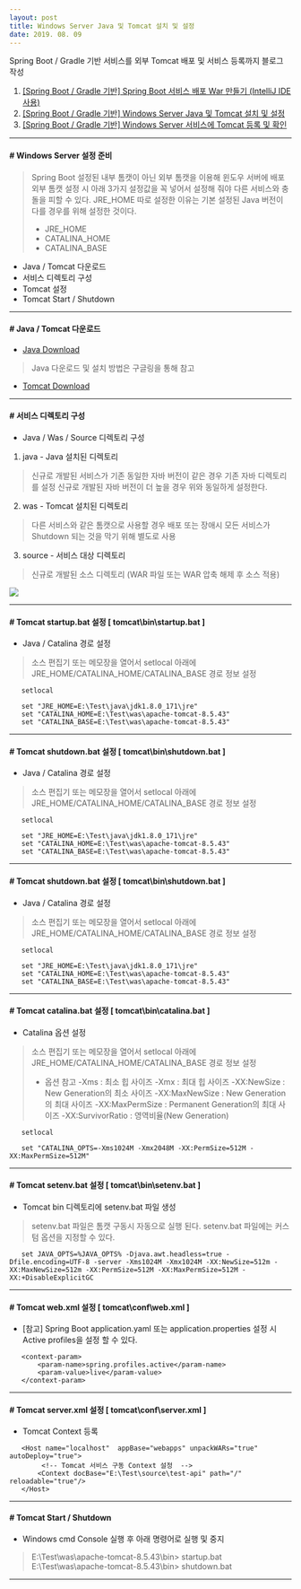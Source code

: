 ```yaml
---
layout: post
title: Windows Server Java 및 Tomcat 설치 및 설정
date: 2019. 08. 09
---
```


Spring Boot / Gradle 기반 서비스를 외부 Tomcat 배포 및 서비스 등록까지 블로그 작성
 1. [[Spring Boot / Gradle 기반] Spring Boot 서비스 배포 War 만들기 (IntelliJ IDE 사용)](https://baboototo.tistory.com/29)
 2. [[Spring Boot / Gradle 기반] Windows Server Java 및 Tomcat 설치 및 설정](https://baboototo.tistory.com/30)
 3. [[Spring Boot / Gradle 기반] Windows Server 서비스에 Tomcat 등록 및 확인](https://baboototo.tistory.com/31)

- - -

#### #  Windows Server 설정 준비
 > Spring Boot 설정된 내부 톰캣이 아닌 외부 톰캣을 이용해 윈도우 서버에 배포
 > 외부 톰캣 설정 시 아래 3가지 설정값을 꼭 넣어서 설정해 줘야 다른 서비스와 충돌을 피할 수 있다.
 > JRE_HOME 따로 설정한 이유는 기본 설정된 Java 버전이 다를 경우를 위해 설정한 것이다.
 > * JRE_HOME
 > * CATALINA_HOME
 > * CATALINA_BASE


* Java / Tomcat 다운로드
* 서비스 디렉토리 구성
* Tomcat 설정
* Tomcat Start / Shutdown

- - -

#### # Java / Tomcat 다운로드
* [Java Download](https://www.oracle.com/technetwork/java/javase/downloads/index.html)
 > Java 다운로드 및 설치 방법은 구글링을 통해 참고

* [Tomcat Download](https://tomcat.apache.org/download-80.cgi)

- - -

#### # 서비스 디렉토리 구성
* Java / Was / Source 디렉토리 구성
 1. java - Java 설치된 디렉토리
  > 신규로 개발된 서비스가 기존 동일한 자바 버전이 같은 경우 기존 자바 디렉토리를 설정
  > 신규로 개발된 자바 버전이 더 높을 경우 위와 동일하게 설정한다.

 2. was - Tomcat 설치된 디렉토리
  > 다른 서비스와 같은 톰캣으로 사용할 경우 배포 또는 장애시 모든 서비스가 Shutdown 되는 것을 막기 위해 별도로 사용

 3. source - 서비스 대상 디렉토리
  > 신규로 개발된 소스 디렉토리 (WAR 파일 또는 WAR 압축 해제 후 소스 적용)

 ![](http://baboototo.github.io/images/blogs/springboot/springboot-windows-service-setting-01.png)

- - -

#### # Tomcat startup.bat 설정 [ tomcat\bin\startup.bat ]
 * Java / Catalina 경로 설정
  > 소스 편집기 또는 메모장을 열어서 setlocal 아래에 JRE_HOME/CATALINA_HOME/CATALINA_BASE 경로 정보 설정

 ```[xml]
	setlocal

	set "JRE_HOME=E:\Test\java\jdk1.8.0_171\jre"
	set "CATALINA_HOME=E:\Test\was\apache-tomcat-8.5.43"
	set "CATALINA_BASE=E:\Test\was\apache-tomcat-8.5.43"
 ```

- - -

#### # Tomcat shutdown.bat 설정 [ tomcat\bin\shutdown.bat ]
 * Java / Catalina 경로 설정
  > 소스 편집기 또는 메모장을 열어서 setlocal 아래에 JRE_HOME/CATALINA_HOME/CATALINA_BASE 경로 정보 설정

 ```[xml]
	setlocal

	set "JRE_HOME=E:\Test\java\jdk1.8.0_171\jre"
	set "CATALINA_HOME=E:\Test\was\apache-tomcat-8.5.43"
	set "CATALINA_BASE=E:\Test\was\apache-tomcat-8.5.43"
 ```

- - -

#### # Tomcat shutdown.bat 설정 [ tomcat\bin\shutdown.bat ]
 * Java / Catalina 경로 설정
  > 소스 편집기 또는 메모장을 열어서 setlocal 아래에 JRE_HOME/CATALINA_HOME/CATALINA_BASE 경로 정보 설정

 ```[xml]
	setlocal

	set "JRE_HOME=E:\Test\java\jdk1.8.0_171\jre"
	set "CATALINA_HOME=E:\Test\was\apache-tomcat-8.5.43"
	set "CATALINA_BASE=E:\Test\was\apache-tomcat-8.5.43"
 ```

- - -

#### # Tomcat catalina.bat 설정 [ tomcat\bin\catalina.bat ]
 * Catalina 옵션 설정
  > 소스 편집기 또는 메모장을 열어서 setlocal 아래에 JRE_HOME/CATALINA_HOME/CATALINA_BASE 경로 정보 설정
  >
  > - 옵션 참고
  > -Xms : 최소 힙 사이즈
  > -Xmx : 최대 힙 사이즈
  > -XX:NewSize : New Generation의 최소 사이즈
  > -XX:MaxNewSize : New Generation의 최대 사이즈
  > -XX:MaxPermSize : Permanent Generation의 최대 사이즈
  > -XX:SurvivorRatio : 영역비율(New Generation)

 ```[xml]
	setlocal

	set "CATALINA_OPTS=-Xms1024M -Xmx2048M -XX:PermSize=512M -XX:MaxPermSize=512M"
 ```

- - -

#### # Tomcat setenv.bat 설정 [  tomcat\bin\setenv.bat ]
 * Tomcat bin 디렉토리에 setenv.bat 파일 생성
  > setenv.bat 파일은 톰캣 구동시 자동으로 실행 된다.
  > setenv.bat 파일에는 커스텀 옵션을 지정할 수 있다.

 ```[xml]
	set JAVA_OPTS=%JAVA_OPTS% -Djava.awt.headless=true -Dfile.encoding=UTF-8 -server -Xms1024M -Xmx1024M -XX:NewSize=512m -XX:MaxNewSize=512m -XX:PermSize=512M -XX:MaxPermSize=512M -XX:+DisableExplicitGC

 ```

- - -

#### # Tomcat web.xml 설정 [  tomcat\conf\web.xml ]
 * [참고] Spring Boot application.yaml 또는 application.properties 설정 시 Active profiles을 설정 할 수 있다.
 ```[xml]
	<context-param>
		<param-name>spring.profiles.active</param-name>
		<param-value>live</param-value>
	</context-param>

 ```

- - -

#### # Tomcat server.xml 설정 [  tomcat\conf\server.xml ]
 * Tomcat Context 등록
 ```[xml]
	<Host name="localhost"  appBase="webapps" unpackWARs="true" autoDeploy="true">
		 <!-- Tomcat 서비스 구동 Context 설정  -->
		<Context docBase="E:\Test\source\test-api" path="/" reloadable="true"/>
	</Host>

 ```

- - -

#### # Tomcat Start / Shutdown
 * Windows cmd Console 실행 후 아래 명령어로 실행 및 중지
  > E:\Test\was\apache-tomcat-8.5.43\bin> startup.bat
  > E:\Test\was\apache-tomcat-8.5.43\bin> shutdown.bat


- - -


